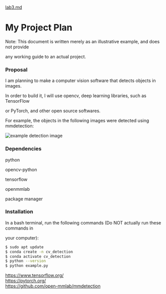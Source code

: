 [lab3.md](https://github.com/user-attachments/files/22399348/lab3.md)
# My Project Plan

Note: This document is written merely as an illustrative example, and does not provide

any working guide to an actual project.

### Proposal

I am planning to make a computer vision software that detects objects in images.

In order to build it, I will use opencv, deep learning libraries, such as TensorFlow

or PyTorch, and other open source softwares.

For example, the objects in the following images were detected using mmdetection:

![example detection image](https://user-images.githubusercontent.com/12907710/137271636-56ba1cd2-b110-4812-8221-b4c120320aa9.png)

### Dependencies

python

opencv-python

tensorflow

openmmlab

package manager

### Installation

In a bash terminal, run the following commands (Do NOT actually run these commands in

your computer):

```bash
$ sudo apt update 
$ conda create -n cv_detection 
$ conda activate cv_detection 
$ python --version 
$ python example.py
```

https://www.tensorflow.org/  
https://pytorch.org/  
https://github.com/open-mmlab/mmdetection
